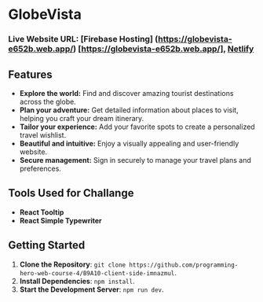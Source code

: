 
# GlobeVista

### Live Website URL: [Firebase Hosting] (https://globevista-e652b.web.app/) [https://globevista-e652b.web.app/], [Netlify](https://globevista-0078.netlify.app/)


## Features

* **Explore the world:** Find and discover amazing tourist destinations across the globe.
* **Plan your adventure:** Get detailed information about places to visit, helping you craft your dream itinerary.
* **Tailor your experience:** Add your favorite spots to create a personalized travel wishlist.
* **Beautiful and intuitive:** Enjoy a visually appealing and user-friendly website. 
* **Secure management:** Sign in securely to manage your travel plans and preferences.


## Tools Used for Challange

- **React Tooltip**
- **React Simple Typewriter**

## Getting Started

1. **Clone the Repository**: `git clone https://github.com/programming-hero-web-course-4/B9A10-client-side-imnazmul`.
2. **Install Dependencies**: `npm install`.
3. **Start the Development Server**: `npm run dev`.